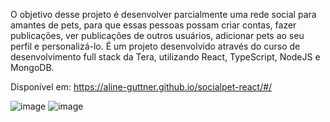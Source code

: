 O objetivo desse projeto é desenvolver parcialmente uma rede social para amantes de pets, para que essas pessoas possam criar contas, fazer publicações, ver publicações de outros usuários, adicionar pets ao seu perfil e personalizá-lo. É um projeto desenvolvido através do curso de desenvolvimento full stack da Tera, utilizando React, TypeScript, NodeJS e MongoDB.

Disponível em: https://aline-guttner.github.io/socialpet-react/#/

![image](https://user-images.githubusercontent.com/101731779/196576034-fad40273-0fd8-48e1-a151-e0e6ff6eeade.png)
![image](https://user-images.githubusercontent.com/101731779/196576093-bc518bd8-84e8-4466-ba88-132353d7fc38.png)

